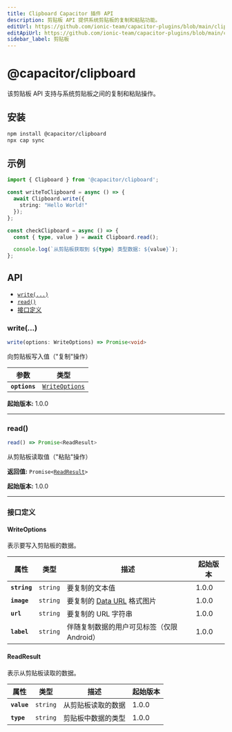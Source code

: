 ```yaml
---
title: Clipboard Capacitor 插件 API
description: 剪贴板 API 提供系统剪贴板的复制和粘贴功能。
editUrl: https://github.com/ionic-team/capacitor-plugins/blob/main/clipboard/README.md
editApiUrl: https://github.com/ionic-team/capacitor-plugins/blob/main/clipboard/src/definitions.ts
sidebar_label: 剪贴板
---
```


# @capacitor/clipboard

该剪贴板 API 支持与系统剪贴板之间的复制和粘贴操作。

## 安装

```bash
npm install @capacitor/clipboard
npx cap sync
```

## 示例

```typescript
import { Clipboard } from '@capacitor/clipboard';

const writeToClipboard = async () => {
  await Clipboard.write({
    string: "Hello World!"
  });
};

const checkClipboard = async () => {
  const { type, value } = await Clipboard.read();

  console.log(`从剪贴板获取到 ${type} 类型数据: ${value}`);
};
```

## API

<docgen-index>

* [`write(...)`](#write)
* [`read()`](#read)
* [接口定义](#interfaces)

</docgen-index>

<docgen-api>


### write(...)

```typescript
write(options: WriteOptions) => Promise<void>
```

向剪贴板写入值（"复制"操作）

| 参数          | 类型                                                  |
| ------------- | ----------------------------------------------------- |
| **`options`** | <code><a href="#writeoptions">WriteOptions</a></code> |

**起始版本:** 1.0.0

--------------------


### read()

```typescript
read() => Promise<ReadResult>
```

从剪贴板读取值（"粘贴"操作）

**返回值:** <code>Promise&lt;<a href="#readresult">ReadResult</a>&gt;</code>

**起始版本:** 1.0.0

--------------------


### 接口定义


#### WriteOptions

表示要写入剪贴板的数据。

| 属性          | 类型                | 描述                                                                                                     | 起始版本 |
| ------------ | ------------------- | ------------------------------------------------------------------------------------------------------- | -------- |
| **`string`** | <code>string</code> | 要复制的文本值                                                                                         | 1.0.0    |
| **`image`**  | <code>string</code> | 要复制的 [Data URL](https://developer.mozilla.org/en-US/docs/v3/Web/HTTP/Basics_of_HTTP/Data_URIs) 格式图片 | 1.0.0    |
| **`url`**    | <code>string</code> | 要复制的 URL 字符串                                                                                    | 1.0.0    |
| **`label`**  | <code>string</code> | 伴随复制数据的用户可见标签（仅限 Android）                                                             | 1.0.0    |


#### ReadResult

表示从剪贴板读取的数据。

| 属性         | 类型                | 描述                   | 起始版本 |
| ----------- | ------------------- | ---------------------- | -------- |
| **`value`** | <code>string</code> | 从剪贴板读取的数据     | 1.0.0    |
| **`type`**  | <code>string</code> | 剪贴板中数据的类型     | 1.0.0    |

</docgen-api>